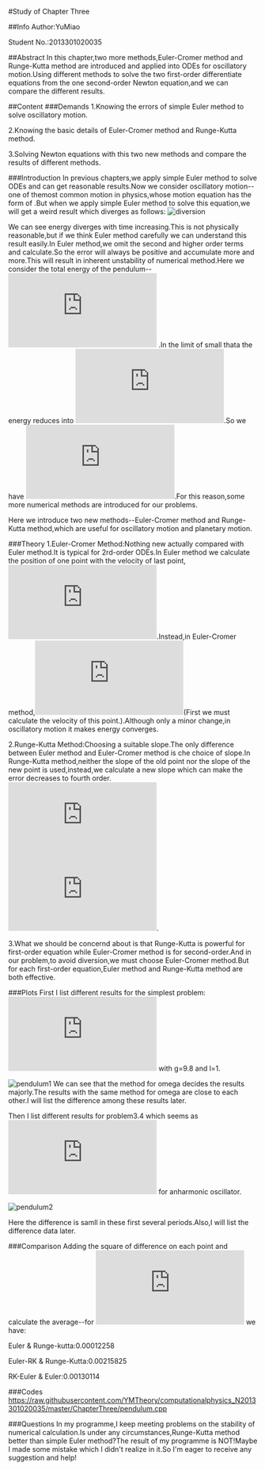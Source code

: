 #Study of Chapter Three

##Info
Author:YuMiao

Student No.:2013301020035

##Abstract
In this chapter,two more methods,Euler-Cromer method and Runge-Kutta method are introduced and applied into ODEs for oscillatory motion.Using different methods to solve the two first-order differentiate equations from the one second-order Newton equation,and we can compare the different results.

##Content
###Demands
1.Knowing the errors of simple Euler method to solve oscillatory motion.

2.Knowing the basic details of Euler-Cromer method and Runge-Kutta method.

3.Solving Newton equations with this two new methods and compare the results of different methods.

###Introduction
In previous chapters,we apply simple Euler method to solve ODEs and can get reasonable results.Now we consider oscillatory motion--one of themost common motion in physics,whose motion equation has the form of .But when we apply simple Euler method to solve this equation,we will get a weird result which diverges as follows:
![diversion](https://raw.githubusercontent.com/YMTheory/computationalphysics_N2013301020035/master/ChapterThree/diversion.png)

We can see energy diverges with time increasing.This is not physically reasonable,but if we think Euler method carefully we can understand this result easily.In Euler method,we omit the second and higher order terms and calculate.So the error will always be positive and accumulate more and more.This will result in inherent unstability of numerical method.Here we consider the total energy of the pendulum--![energy](http://latex.codecogs.com/gif.latex?E%3D%5Cfrac%7B1%7D%7B2%7Dml%5E2%5Comega%20%5E2&plus;mgl%281-cos%5Ctheta%29) .In the limit of small thata the energy reduces into ![limit](http://latex.codecogs.com/gif.latex?E%3D%5Cfrac%7B1%7D%7B2%7Dml%5E2%28%5Comega%5E2&plus;%5Cfrac%7Bg%7D%7Bl%7D%5Ctheta%5E2%29).So we have ![difference](http://latex.codecogs.com/gif.latex?E_%7Bi&plus;1%7D%3DE_i&plus;%5Cfrac%7B1%7D%7B2%7Dmgl%28%5Comega_i%5E2&plus;%5Cfrac%7Bg%7D%7Bl%7D%5Ctheta_i%5E2%29%28%5CDelta%20t%29%5E2).For this reason,some more numerical methods are introduced for our problems.

Here we introduce two new methods--Euler-Cromer method and Runge-Kutta method,which are useful for oscillatory motion and planetary motion.

###Theory
1.Euler-Cromer Method:Nothing new actually compared with Euler method.It is typical for 2rd-order ODEs.In Euler method we calculate the position of one point with the velocity of last point,![Euler](http://latex.codecogs.com/gif.latex?%5Ctheta_%7Bi&plus;1%7D%3D%5Ctheta_i&plus;%5Comega_i%20%5CDelta%20t).Instead,in Euler-Cromer method,![Cromer](http://latex.codecogs.com/gif.latex?%5Ctheta_%7Bi&plus;1%7D%3D%5Ctheta_i&plus;%5Comega_%7Bi&plus;1%7D%20%5CDelta%20t)(First we must calculate the velocity of this point.).Although only a minor change,in oscillatory motion it makes energy converges.

2.Runge-Kutta Method:Choosing a suitable slope.The only difference between Euler method and Euler-Cromer method is che choice of slope.In Runge-Kutta method,neither the slope of the old point nor the slope of the new point is used,instead,we calculate a new slope which can make the error decreases to fourth order.![Runge-Kutta](http://latex.codecogs.com/gif.latex?x%28t&plus;%5CDelta%20t%29%3Dx%28t%29&plus;%5Cfrac%7B1%7D%7B6%7D%5Bf%28x_1%27%2Ct_1%27%29&plus;2f%28x_2%27%2Ct_2%27%29&plus;2f%28x_3%27%2Ct_3%27%29&plus;f%28x_4%27%2Ct_4%27%29%5D)
![RK](http://latex.codecogs.com/gif.latex?%5Cbegin%7Bcases%7D%20%26%5Ctext%20x_1%27%3Dx%28t%29%2Ct_1%27%3Dt%5C%5C%20%26%20%5Ctext%20x_2%27%3Dx%28t%29&plus;%5Cfrac%7B1%7D%7B2%7Df%28x_1%27%2Ct_1%27%29%5CDelta%20t%2Ct_2%27%3Dt&plus;%5Cfrac%7B1%7D%7B2%7D%5CDelta%20t%5C%5C%20%26%20%5Ctext%20x_3%27%3Dx%28t%29&plus;%5Cfrac%7B1%7D%7B2%7Df%28x_2%27%2Ct_2%27%29%5CDelta%20t%2Ct_3%27%3Dt&plus;%5Cfrac%7B1%7D%7B2%7D%5CDelta%20t%5C%5C%20%26%20%5Ctext%20x_4%27%3Dx%28t%29&plus;f%28x_3%27%2Ct_3%27%29%5CDelta%20t%2Ct_4%27%3Dt&plus;%5CDelta%20t%5C%5C%20%5Cend%7Bcases%7D).

3.What we should be concernd about is that Runge-Kutta is powerful for first-order equation while Euler-Cromer method is for second-order.And in our problem,to avoid diversion,we must choose Euler-Cromer method.But for each first-order equation,Euler method and Runge-Kutta method are both effective.

###Plots
First I list different results for the simplest problem:![harmonic](http://latex.codecogs.com/gif.latex?%5Cfrac%7Bd%5E2%5Ctheta%7D%7Bdt%5E2%7D%3D-%5Cfrac%7Bg%7D%7Bl%7D%5Ctheta) with g=9.8 and l=1.

![pendulum1](https://raw.githubusercontent.com/YMTheory/computationalphysics_N2013301020035/master/ChapterThree/pendulum1.png)
We can see that the method for omega decides the results majorly.The results with the same method for omega are close to each other.I will list the difference among these results later.

Then I list different results for problem3.4 which seems as ![3.4](http://latex.codecogs.com/gif.latex?%5Cfrac%7Bd%5E2%5Ctheta%7D%7Bdt%5E2%7D%3D-%5Ctheta%5E3) for anharmonic oscillator.

![pendulum2](https://raw.githubusercontent.com/YMTheory/computationalphysics_N2013301020035/master/ChapterThree/pendulum2.png)

Here the difference is samll in these first several periods.Also,I will list the difference data later.

###Comparison
Adding the square of difference on each point and calculate the average--for ![3.4](http://latex.codecogs.com/gif.latex?%5Cfrac%7Bd%5E2%5Ctheta%7D%7Bdt%5E2%7D%3D-%5Ctheta%5E3) we have:

Euler & Runge-kutta:0.00012258

Euler-RK & Runge-Kutta:0.00215825

RK-Euler & Euler:0.00130114

###Codes
https://raw.githubusercontent.com/YMTheory/computationalphysics_N2013301020035/master/ChapterThree/pendulum.cpp

###Questions
In my programme,I keep meeting problems on the stability of numerical calculation.Is under any circumstances,Runge-Kutta method better than simple Euler method?The result of my programme is NOT!Maybe I made some mistake which I didn't realize in it.So I'm eager to receive any suggestion and help!
